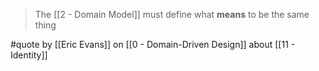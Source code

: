 > The [[2 - Domain Model]] must define what __means__ to be the same thing

#quote by [[Eric Evans]] on [[0 - Domain-Driven Design]] about [[11 - Identity]]
